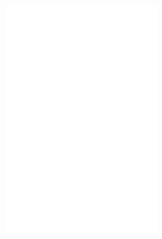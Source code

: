 <div align="center">
	<br>
	<a href="https://raw.githubusercontent.com/Rishi-Sharma2002/tree/main/readme.md">
		<img src="header.svg" width="400" height="600">
	</a>
	<br>
</div>

